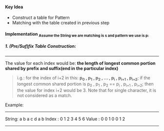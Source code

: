 #### Key Idea
- Construct a table for Pattern
- Matching with the table created in previous step

#### Implementation <sub>Assume the String we are matching is s and pattern we use is p:</sub>
##### 1. (Pre/Suf)fix Table Construction:
---
The value for each index would be: **the length of longest common portion shared by prefix and suffix(end in the particular index)**

> i.g.: for the index of i+2 in this: **p<sub>0</sub> , p<sub>1</sub> , p<sub>2</sub> , ... , p<sub>i</sub> , p<sub>i+1</sub> , p<sub>i+2</sub>**; if the longest common shared portion is p<sub>0</sub> , p<sub>1</sub> , p<sub>2</sub> == p<sub>i</sub> , p<sub>i+1</sub> , p<sub>i+2</sub>; then the value for index i+2 would be 3. Note that for single character, it is not considered as a match.

Example:
___
String: a b a c d a b
Index : 0 1 2 3 4 5 6
Value : 0 0 1 0 0 1 2
___

